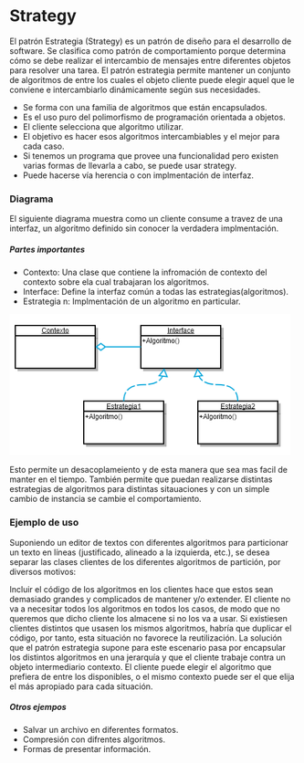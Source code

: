 # Strategy 
El patrón Estrategia (Strategy) es un patrón de diseño para el desarrollo de software. Se clasifica como patrón de comportamiento porque determina cómo se debe realizar el intercambio de mensajes entre diferentes objetos para resolver una tarea. El patrón estrategia permite mantener un conjunto de algoritmos de entre los cuales el objeto cliente puede elegir aquel que le conviene e intercambiarlo dinámicamente según sus necesidades.

- Se forma con una familia de algoritmos que están encapsulados.
- Es el uso puro del polimorfismo de programación orientada a objetos.
- El cliente selecciona que algoritmo utilizar.
- El objetivo es hacer esos algoritmos intercambiables y el mejor para cada caso.
- Si tenemos un programa que provee una funcionalidad pero existen varias formas de llevarla a cabo, se puede usar strategy.
- Puede hacerse vía herencia o con implmentación de interfaz.

### Diagrama
El siguiente diagrama muestra como un cliente consume a travez de una interfaz, un algoritmo definido sin conocer la verdadera implmentación.

##### Partes importantes
- Contexto: Una clase que contiene la infromación de contexto del contexto sobre ela cual trabajaran los algoritmos.
- Interface: Define la interfaz común a todas las estrategias(algoritmos).
- Estrategia n: Implmentación de un algoritmo en particular.

![Strategy Diagram](https://raw.githubusercontent.com/fercala/Design-patterns/master/Behavioral/Strategy/Strategy%20Diagram.png)

Esto permite un desacoplameiento y de esta manera que sea mas facil de manter en el tiempo.
También permite que puedan realizarse distintas estrategias de algoritmos para distintas sitauaciones y con un simple cambio de instancia se cambie el comportamiento.

### Ejemplo de uso
Suponiendo un editor de textos con diferentes algoritmos para particionar un texto en líneas (justificado, alineado a la izquierda, etc.), se desea separar las clases clientes de los diferentes algoritmos de partición, por diversos motivos:

Incluir el código de los algoritmos en los clientes hace que estos sean demasiado grandes y complicados de mantener y/o extender.
El cliente no va a necesitar todos los algoritmos en todos los casos, de modo que no queremos que dicho cliente los almacene si no los va a usar.
Si existiesen clientes distintos que usasen los mismos algoritmos, habría que duplicar el código, por tanto, esta situación no favorece la reutilización.
La solución que el patrón estrategia supone para este escenario pasa por encapsular los distintos algoritmos en una jerarquía y que el cliente trabaje contra un objeto intermediario contexto. El cliente puede elegir el algoritmo que prefiera de entre los disponibles, o el mismo contexto puede ser el que elija el más apropiado para cada situación.

##### Otros ejempos
- Salvar un archivo en diferentes formatos.
- Compresión con difrentes algoritmos.
- Formas de presentar información.
